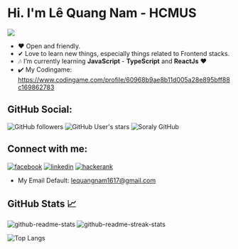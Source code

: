 

# Hi. I'm Lê Quang Nam - HCMUS
![](https://komarev.com/ghpvc/?username=lequangnamsoraly2009&color=blue&style=flat&label=Views+Count:)

- ❤ Open and friendly.
- ✔ Love to learn new things, especially things related to Frontend stacks.
- 🎶 I’m currently learning **JavaScript** - **TypeScript** and **ReactJs** ❤
- ✔️ My Codingame: https://www.codingame.com/profile/60968b9ae8b11d005a28e895bff88c169862783

## GitHub Social:
![GitHub followers](https://img.shields.io/github/followers/lequangnamsoraly2009?style=social)
![GitHub User's stars](https://img.shields.io/github/stars/lequangnamsoraly2009?affiliations=OWNER&style=social)
![Soraly GitHub](https://img.shields.io/badge/Soraly-soralygithub-informational)

## Connect with me: 

<a href="https://www.facebook.com/nam.lequang.39/" target="blank"><img align="center" src="https://img.shields.io/badge/Facebook-1877F2?style=for-the-badge&logo=facebook&logoColor=white" alt="facebook"/></a>
<a href="https://www.linkedin.com/in/nam-l%C3%AA-quang-013a241a2" target="blank"><img align="center" src="https://img.shields.io/badge/LinkedIn-0077B5?style=for-the-badge&logo=linkedin&logoColor=white" alt="linkedin"/></a>
<a href="https://www.hackerrank.com/lequangnam1617" target="blank"><img align="center" src="https://img.shields.io/badge/-Hackerrank-2EC866?style=for-the-badge&logo=HackerRank&logoColor=white" alt="hackerank"/></a>

- My Email Default: lequangnam1617@gmail.com


<!-- <a href="https://github.com/lequangnamsoraly2009"><img align="left" width="auto" height="500" src="https://images.unsplash.com/photo-1608403890696-0f18a2960153?ixid=MXwxMjA3fDB8MHxwaG90by1wYWdlfHx8fGVufDB8fHw%3D&ixlib=rb-1.2.1&auto=format&fit=crop&w=634&q=80"></a>
 -->
## GitHub Stats 📈

![github-readme-stats](https://github-readme-stats.vercel.app/api?username=lequangnamsoraly2009&show_icons=true&locale=en&theme=tokyonight)
![github-readme-streak-stats](https://github-readme-streak-stats.herokuapp.com/?user=lequangnamsoraly2009&theme=tokyonight)
<!-- ![top-language](https://github-readme-stats.vercel.app/api/top-langs?username=lequangnamsoraly2009&count_private=true&show_icons=true&locale=en&layout=compact&theme=tokyonight) -->
![Top Langs](https://github-readme-stats.vercel.app/api/top-langs/?username=lequangnamsoraly2009&layout=default&theme=tokyonight)
<!-- ![willianrod's wakatime stats](https://github-readme-stats.vercel.app/api/wakatime?username=lequangnamsoraly2009&layout=default) -->


